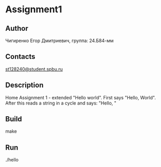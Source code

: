 # Assignment1
## Author
Чигиренко Егор Дмитриевич, группа: 24.Б84-мм
## Contacts
st128240@student.spbu.ru
## Description
Home Assignment 1 - extended "Hello world". First says "Hello, World". After this reads a string in a cycle and says: "Hello, <string>"
## Build
make
## Run
./hello
